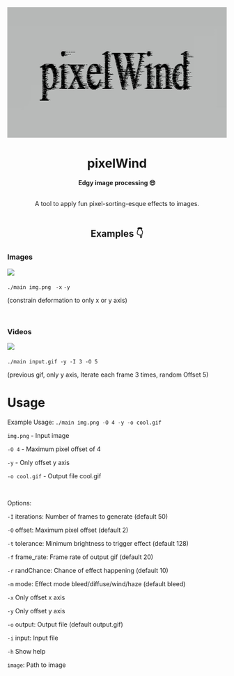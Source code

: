 <div align="center">
    <img src="./examples/bleedlogo2.png" width="750" height="300">
    <h1> pixelWind </h1>
    <p>
        <b>Edgy image processing 😎</b>
    </p>
    <br>    
    A tool to apply fun pixel-sorting-esque effects to images.
    <br>
    <br>
    <h2>Examples 👇</h2>
</div>
<h3>Images</h3>
<img src="./examples/xy.gif">

`./main img.png ` `-x` `-y`

(constrain deformation to only x or y axis)

<br>

<h3>Videos</h3>

<img src="./examples/doublexy.gif">

`./main input.gif -y -I 3 -O 5`

(previous gif, only y axis, Iterate each frame 3 times, random Offset 5)


# Usage

Example Usage: `./main img.png -O 4 -y -o cool.gif`

`img.png` - Input image

`-O 4` - Maximum pixel offset of 4

`-y` - Only offset y axis

`-o cool.gif` - Output file cool.gif

<br>

Options:

  `-I` iterations: Number of frames to generate (default 50)

  `-O` offset: Maximum pixel offset (default 2)

  `-t` tolerance: Minimum brightness to trigger effect (default 128)

  `-f` frame_rate: Frame rate of output gif (default 20)

  `-r` randChance: Chance of effect happening (default 10)

  `-m` mode: Effect mode bleed/diffuse/wind/haze (default bleed)

  `-x` Only offset x axis

  `-y` Only offset y axis

  `-o` output: Output file (default output.gif)

  `-i` input: Input file

  `-h` Show help

  `image`: Path to image
